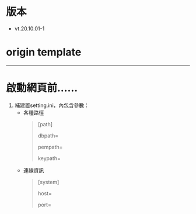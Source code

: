 # 版本
* vt.20.10.01-1

# origin template

---------------------------------------------------------
# 啟動網頁前......
1. 補建置setting.ini，內包含參數：
    * 各種路徑
       > [path]
       > 
       > dbpath=
       >
       > pempath=
       >
       > keypath=
    * 連線資訊
       > [system]
       >
       > host=
       >
       > port=
